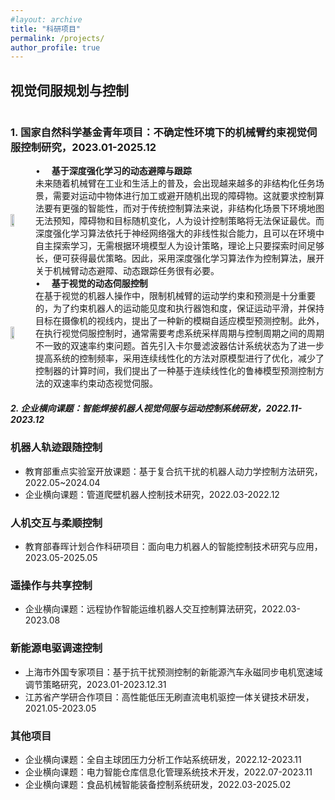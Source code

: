 ```yaml
---
#layout: archive
title: "科研项目"
permalink: /projects/
author_profile: true
---
```

<head>
  <title>并列GIF与文字</title>
  <style>
    .container {
      display: flex;
      align-items: center;
    }
    .image {
      flex: 1;
      margin-right: 20px;
    }
  </style>
</head>
<h2>视觉伺服规划与控制</h2>
<div id="item_1_1" style="float:left;">
<h3>1. 国家自然科学基金青年项目：不确定性环境下的机械臂约束视觉伺服控制研究，2023.01-2025.12</h3>
<body>
    <div class="container">
        <img  class="image" src="https://jianliangmao.github.io/_pages/gif/国青基强化学习动态避障.gif"style="width:30%">
        <div id="item_1_1_1">
            &#8226; &emsp;<b>基于深度强化学习的动态避障与跟踪</b><br>
            未来随着机械臂在工业和生活上的普及，会出现越来越多的非结构化任务场景，需要对运动中物体进行加工或避开随机出现的障碍物。这就要求控制算法要有更强的智能性，而对于传统控制算法来说，非结构化场景下环境地图无法预知，障碍物和目标随机变化，人为设计控制策略将无法保证最优。而深度强化学习算法依托于神经网络强大的非线性拟合能力，且可以在环境中自主探索学习，无需根据环境模型人为设计策略，理论上只要探索时间足够长，便可获得最优策略。因此，采用深度强化学习算法作为控制算法，展开关于机械臂动态避障、动态跟踪任务很有必要。
        </div>
    </div>
</body>
    <div class="container">
        <img  class="image" src="https://jianliangmao.github.io/_pages/gif/国青模糊自适应模型预测控制.gif"style="width:30%">
        <div id="item_1_1_2">
            &#8226; &emsp;<b>基于视觉的动态伺服控制</b><br>
            在基于视觉的机器人操作中，限制机械臂的运动学约束和预测是十分重要的，为了约束机器人的运动能见度和执行器饱和度，保证运动平滑，并保持目标在摄像机的视线内，提出了一种新的模糊自适应模型预测控制。此外，在执行视觉伺服控制时，通常需要考虑系统采样周期与控制周期之间的周期不一致的双速率约束问题。首先引入卡尔曼滤波器估计系统状态为了进一步提高系统的控制频率，采用连续线性化的方法对原模型进行了优化，减少了控制器的计算时间，我们提出了一种基于连续线性化的鲁棒模型预测控制方法的双速率约束动态视觉伺服。
        </div>
    </div>
<body>  
<div id="item_1_2" style="float:left;">
<h5>2. 企业横向课题：智能焊接机器人视觉伺服与运动控制系统研发，2022.11-2023.12</h5>
</div>
</body>

</div>

### 机器人轨迹跟随控制

- 教育部重点实验室开放课题：基于复合抗干扰的机器人动力学控制方法研究，2022.05~2024.04
- 企业横向课题：管道爬壁机器人控制技术研究，2022.03-2022.12

### 人机交互与柔顺控制

- 教育部春晖计划合作科研项目：面向电力机器人的智能控制技术研究与应用，2023.05-2025.05
  
### 遥操作与共享控制

- 企业横向课题：远程协作智能运维机器人交互控制算法研究，2022.03-2023.08
  
### 新能源电驱调速控制

- 上海市外国专家项目：基于抗干扰预测控制的新能源汽车永磁同步电机宽速域调节策略研究，2023.01-2023.12.31
- 江苏省产学研合作项目：高性能低压无刷直流电机驱控一体关键技术研发，2021.05-2023.05

### 其他项目

- 企业横向课题：全自主球团压力分析工作站系统研发，2022.12-2023.11
- 企业横向课题：电力智能仓库信息化管理系统技术开发，2022.07-2023.11
- 企业横向课题：食品机械智能装备控制系统研发，2022.03-2025.02

